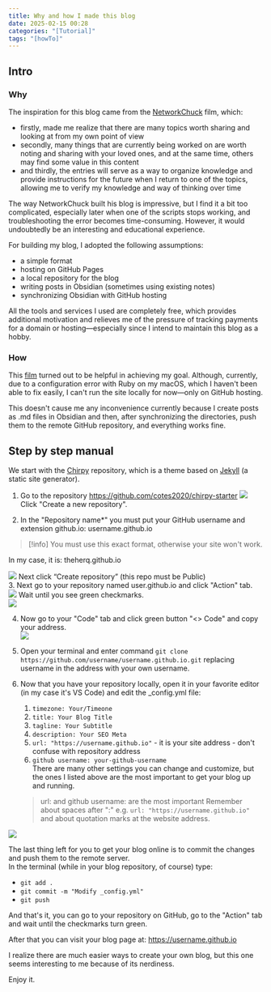 ```yaml
---
title: Why and how I made this blog
date: 2025-02-15 00:28
categories: "[Tutorial]"
tags: "[howTo]"
---
```


## Intro  

### Why  
The inspiration for this blog came from the [NetworkChuck](https://www.youtube.com/watch?v=dnE7c0ELEH8&t=0000s) film, which:

- firstly, made me realize that there are many topics worth sharing and looking at from my own point of view  
- secondly, many things that are currently being worked on are worth noting and sharing with your loved ones, and at the same time, others may find some value in this content  
- and thirdly, the entries will serve as a way to organize knowledge and provide instructions for the future when I return to one of the topics, allowing me to verify my knowledge and way of thinking over time  

The way NetworkChuck built his blog is impressive, but I find it a bit too complicated, especially later when one of the scripts stops working, and troubleshooting the error becomes time-consuming. However, it would undoubtedly be an interesting and educational experience.  

For building my blog, I adopted the following assumptions:  

- a simple format  
- hosting on GitHub Pages  
- a local repository for the blog  
- writing posts in Obsidian (sometimes using existing notes)  
- synchronizing Obsidian with GitHub hosting  

All the tools and services I used are completely free, which provides additional motivation and relieves me of the pressure of tracking payments for a domain or hosting—especially since I intend to maintain this blog as a hobby.  

### How  
This [film](https://www.youtube.com/watch?v=m1RYsmOMPLs&t=0s) turned out to be helpful in achieving my goal. Although, currently, due to a configuration error with Ruby on my macOS, which I haven't been able to fix easily, I can't run the site locally for now—only on GitHub hosting.  

This doesn't cause me any inconvenience currently because I create posts as .md files in Obsidian and then, after synchronizing the directories, push them to the remote GitHub repository, and everything works fine.  

## Step by step manual  

We start with the [Chirpy](https://github.com/cotes2020?tab=repositories) repository, which is a theme based on [Jekyll](https://jekyllrb.com/) (a static site generator).  
1. Go to the repository https://github.com/cotes2020/chirpy-starter 
![](media/chirpy1.png)
Click "Create a new repository".  

2. In the "Repository name*" you must put your GitHub username and extension github.io: username.github.io  
> [!info]
> You must use this exact format, otherwise your site won't work. 

In my case, it is: theherq.github.io  

![](media/chirpy2.png)
Next click “Create repository” (this repo must be Public)    
3. Next go to your repository named user.github.io and click "Action" tab.  
![](media/myrepo1.png)
Wait until you see green checkmarks.   
![](media/myrepo2.png)

4. Now go to your "Code" tab and click green button "<> Code" and copy your address.  
![](media/myrepo3.png)
5. Open your terminal and enter command `git clone https://github.com/username/username.github.io.git` replacing username in the address with your own username.  
6. Now that you have your repository locally, open it in your favorite editor (in my case it's VS Code) and edit the _config.yml file:   
	1. `timezone: Your/Timeone`   
	2. `title: Your Blog Title`  
	3. `tagline: Your Subtitle`  
	4. `description: Your SEO Meta`  
	5. `url: "https://username.github.io"` - it is your site address - don't confuse with repository address  
	6. `github username: your-github-username`  
	There are many other settings you can change and customize, but the ones I listed above are the most important to get your blog up and running.  
	
	> url: and github username: are the most important
	> Remember about spaces after ":" e.g. `url: "https://username.github.io"` and about quotation marks at the website address.  
	
![](media/config1.png) 

The last thing left for you to get your blog online is to commit the changes and push them to the remote server.  
In the terminal (while in your blog repository, of course) type:  
- `git add .`  
- `git commit -m "Modify _config.yml"`  
- `git push`     

And that's it, you can go to your repository on GitHub, go to the "Action" tab and wait until the checkmarks turn green.  

After that you can visit your blog page at: https://username.github.io  

I realize there are much easier ways to create your own blog, but this one seems interesting to me because of its nerdiness.  

Enjoy it.  